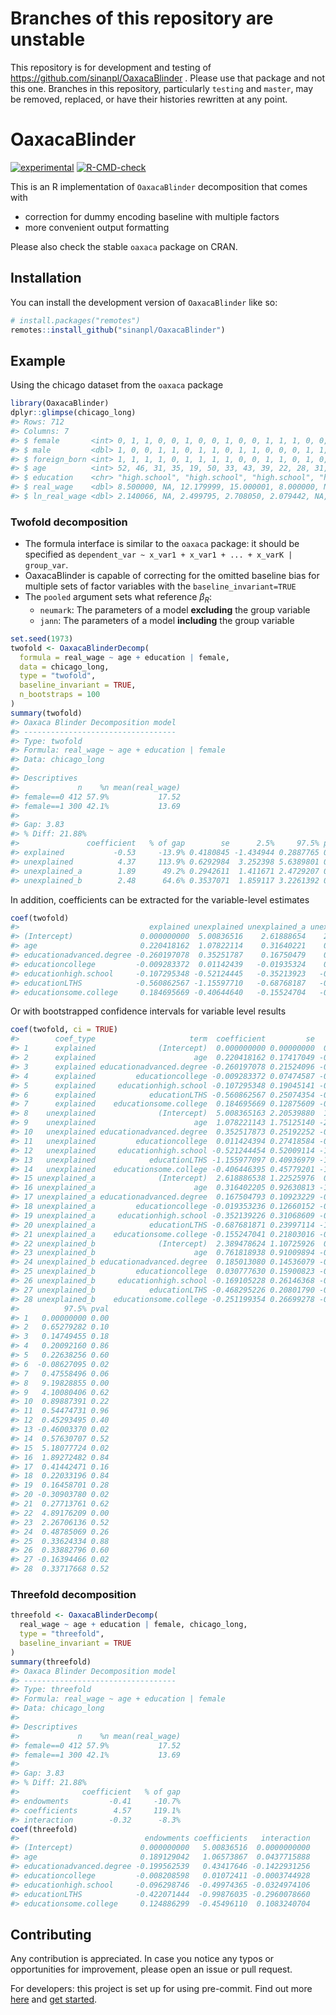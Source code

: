 
<!-- README.md is generated from README.Rmd. Please edit that file -->

# Branches of this repository are unstable

This repository is for development and testing of
<https://github.com/sinanpl/OaxacaBlinder> . Please use that package and
not this one. Branches in this repository, particularly `testing` and
`master`, may be removed, replaced, or have their histories rewritten at
any point.

# OaxacaBlinder

<!-- badges: start -->

[![experimental](http://badges.github.io/stability-badges/dist/experimental.svg)](http://github.com/badges/stability-badges)
[![R-CMD-check](https://github.com/sinanpl/OaxacaBlinder/actions/workflows/R-CMD-check.yaml/badge.svg)](https://github.com/sinanpl/OaxacaBlinder/actions/workflows/R-CMD-check.yaml)
<!-- badges: end -->

This is an R implementation of `OaxacaBlinder` decomposition that comes
with

- correction for dummy encoding baseline with multiple factors
- more convenient output formatting

Please also check the stable `oaxaca` package on CRAN.

## Installation

You can install the development version of `OaxacaBlinder` like so:

``` r
# install.packages("remotes")
remotes::install_github("sinanpl/OaxacaBlinder")
```

## Example

Using the chicago dataset from the `oaxaca` package

``` r
library(OaxacaBlinder)
dplyr::glimpse(chicago_long)
#> Rows: 712
#> Columns: 7
#> $ female       <int> 0, 1, 1, 0, 0, 1, 0, 0, 1, 0, 0, 1, 1, 1, 0, 0, 0, 0, 0, …
#> $ male         <dbl> 1, 0, 0, 1, 1, 0, 1, 1, 0, 1, 1, 0, 0, 0, 1, 1, 1, 1, 1, …
#> $ foreign_born <int> 1, 1, 1, 1, 0, 1, 1, 1, 1, 0, 0, 1, 1, 0, 1, 0, 0, 1, 1, …
#> $ age          <int> 52, 46, 31, 35, 19, 50, 33, 43, 39, 22, 28, 31, 30, 20, 6…
#> $ education    <chr> "high.school", "high.school", "high.school", "high.school…
#> $ real_wage    <dbl> 8.500000, NA, 12.179999, 15.000001, 8.000000, NA, 10.0000…
#> $ ln_real_wage <dbl> 2.140066, NA, 2.499795, 2.708050, 2.079442, NA, 2.302585,…
```

### Twofold decomposition

- The formula interface is similar to the `oaxaca` package: it should be
  specified as
  `dependent_var ~ x_var1 + x_var1 + ... + x_varK | group_var`.
- OaxacaBlinder is capable of correcting for the omitted baseline bias
  for multiple sets of factor variables with the
  `baseline_invariant=TRUE`
- The `pooled` argument sets what reference $\beta_R$:
  - `neumark`: The parameters of a model **excluding** the group
    variable
  - `jann`: The parameters of a model **including** the group variable

``` r
set.seed(1973)
twofold <- OaxacaBlinderDecomp(
  formula = real_wage ~ age + education | female,
  data = chicago_long,
  type = "twofold",
  baseline_invariant = TRUE,
  n_bootstraps = 100
)
summary(twofold)
#> Oaxaca Blinder Decomposition model
#> ----------------------------------
#> Type: twofold
#> Formula: real_wage ~ age + education | female
#> Data: chicago_long
#> 
#> Descriptives
#>             n    %n mean(real_wage)
#> female==0 412 57.9%           17.52
#> female==1 300 42.1%           13.69
#> 
#> Gap: 3.83
#> % Diff: 21.88%
#>               coefficient   % of gap        se      2.5%     97.5% pval
#> explained           -0.53     -13.9% 0.4180845 -1.434944 0.2887765 0.16
#> unexplained          4.37     113.9% 0.6292984  3.252398 5.6389801 0.00
#> unexplained_a        1.89      49.2% 0.2942611  1.411671 2.4729207 0.00
#> unexplained_b        2.48      64.6% 0.3537071  1.859117 3.2261392 0.00
```

In addition, coefficients can be extracted for the variable-level
estimates

``` r
coef(twofold)
#>                             explained unexplained unexplained_a unexplained_b
#> (Intercept)               0.000000000  5.00836516    2.61888654    2.38947862
#> age                       0.220418162  1.07822114    0.31640221    0.76181894
#> educationadvanced.degree -0.260197078  0.35251787    0.16750479    0.18501308
#> educationcollege         -0.009283372  0.01142439   -0.01935324    0.03077763
#> educationhigh.school     -0.107295348 -0.52124445   -0.35213923   -0.16910523
#> educationLTHS            -0.560862567 -1.15597710   -0.68768187   -0.46829523
#> educationsome.college     0.184695669 -0.40644640   -0.15524704   -0.25119935
```

Or with bootstrapped confidence intervals for variable level results

``` r
coef(twofold, ci = TRUE)
#>        coef_type                     term  coefficient         se         2.5%
#> 1      explained              (Intercept)  0.000000000 0.00000000  0.000000000
#> 2      explained                      age  0.220418162 0.17417049 -0.091410524
#> 3      explained educationadvanced.degree -0.260197078 0.21524096 -0.773532447
#> 4      explained         educationcollege -0.009283372 0.07474587 -0.132752600
#> 5      explained     educationhigh.school -0.107295348 0.19045141 -0.586152875
#> 6      explained            educationLTHS -0.560862567 0.25074354 -0.939880049
#> 7      explained    educationsome.college  0.184695669 0.12875609 -0.003837003
#> 8    unexplained              (Intercept)  5.008365163 2.20539880  1.082182846
#> 9    unexplained                      age  1.078221143 1.75125140 -2.158891075
#> 10   unexplained educationadvanced.degree  0.352517873 0.25192252 -0.097228220
#> 11   unexplained         educationcollege  0.011424394 0.27418584 -0.468845582
#> 12   unexplained     educationhigh.school -0.521244454 0.52009114 -1.379697757
#> 13   unexplained            educationLTHS -1.155977097 0.40936979 -1.924458790
#> 14   unexplained    educationsome.college -0.406446395 0.45779201 -1.204477533
#> 15 unexplained_a              (Intercept)  2.618886538 1.22525976  0.545658939
#> 16 unexplained_a                      age  0.316402205 0.92630813 -1.588336437
#> 17 unexplained_a educationadvanced.degree  0.167504793 0.10923229 -0.020622568
#> 18 unexplained_a         educationcollege -0.019353236 0.12660152 -0.239781100
#> 19 unexplained_a     educationhigh.school -0.352139226 0.31068609 -0.935464044
#> 20 unexplained_a            educationLTHS -0.687681871 0.23997114 -1.174277347
#> 21 unexplained_a    educationsome.college -0.155247041 0.21803016 -0.551545319
#> 22 unexplained_b              (Intercept)  2.389478624 1.10725926  0.548002919
#> 23 unexplained_b                      age  0.761818938 0.91009894 -0.985627670
#> 24 unexplained_b educationadvanced.degree  0.185013080 0.14536079 -0.070810349
#> 25 unexplained_b         educationcollege  0.030777630 0.15900823 -0.267248679
#> 26 unexplained_b     educationhigh.school -0.169105228 0.26146368 -0.635785709
#> 27 unexplained_b            educationLTHS -0.468295226 0.20801790 -0.861886628
#> 28 unexplained_b    educationsome.college -0.251199354 0.26699278 -0.674083534
#>          97.5% pval
#> 1   0.00000000 0.00
#> 2   0.65279282 0.10
#> 3   0.14749455 0.18
#> 4   0.20092160 0.86
#> 5   0.22638256 0.60
#> 6  -0.08627095 0.02
#> 7   0.47558496 0.06
#> 8   9.19828855 0.00
#> 9   4.10080406 0.62
#> 10  0.89887391 0.22
#> 11  0.54474731 0.96
#> 12  0.45293495 0.40
#> 13 -0.46003370 0.02
#> 14  0.57630707 0.52
#> 15  5.18077724 0.02
#> 16  1.89272482 0.84
#> 17  0.41442471 0.16
#> 18  0.22033196 0.84
#> 19  0.16458701 0.28
#> 20 -0.30903780 0.02
#> 21  0.27713761 0.62
#> 22  4.89176209 0.00
#> 23  2.26706136 0.52
#> 24  0.48785069 0.26
#> 25  0.33624334 0.88
#> 26  0.33882796 0.60
#> 27 -0.16394466 0.02
#> 28  0.33717668 0.52
```

### Threefold decomposition

``` r
threefold <- OaxacaBlinderDecomp(
  real_wage ~ age + education | female, chicago_long,
  type = "threefold",
  baseline_invariant = TRUE
)
summary(threefold)
#> Oaxaca Blinder Decomposition model
#> ----------------------------------
#> Type: threefold
#> Formula: real_wage ~ age + education | female
#> Data: chicago_long
#> 
#> Descriptives
#>             n    %n mean(real_wage)
#> female==0 412 57.9%           17.52
#> female==1 300 42.1%           13.69
#> 
#> Gap: 3.83
#> % Diff: 21.88%
#>              coefficient   % of gap
#> endowments         -0.41     -10.7%
#> coefficients        4.57     119.1%
#> interaction        -0.32      -8.3%
coef(threefold)
#>                            endowments coefficients   interaction
#> (Intercept)               0.000000000   5.00836516  0.0000000000
#> age                       0.189129042   1.06573867  0.0437715888
#> educationadvanced.degree -0.199562539   0.43417646 -0.1422931256
#> educationcollege         -0.008208598   0.01072411 -0.0003744928
#> educationhigh.school     -0.096298746  -0.49974365 -0.0324974106
#> educationLTHS            -0.422071444  -0.99876035 -0.2960078660
#> educationsome.college     0.124886299  -0.45496110  0.1083240704
```

## Contributing

Any contribution is appreciated. In case you notice any typos or
opportunities for improvement, please open an issue or pull request.

For developers: this project is set up for using pre-commit. Find out
more [here](https://lorenzwalthert.github.io/precommit/) and [get
started](https://lorenzwalthert.github.io/precommit/articles/precommit.html).
